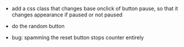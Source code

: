 - add a css class that changes base onclick of button pause, so that it changes appearance if paused or not paused

- do the random button

- bug: spamming the reset button stops counter entirely